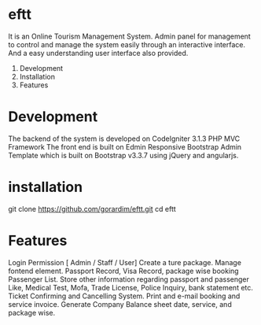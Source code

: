 # eftt
It is an Online Tourism Management System. Admin panel for management to control and manage the system easily through an interactive interface. And a easy understanding user interface also provided.
  1. Development
  2. Installation
  3. Features

# Development
The backend of the system is developed on CodeIgniter 3.1.3 PHP MVC Framework The front end is built on Edmin Responsive Bootstrap Admin Template which is built on Bootstrap v3.3.7 using jQuery and angularjs.

# installation
  git clone https://github.com/gorardim/eftt.git cd eftt
  
# Features
  Login
  Permission [ Admin / Staff / User]
  Create a ture package.
  Manage fontend element.
  Passport Record, Visa Record, package wise booking Passenger List.
  Store other information regarding passport and passenger Like, Medical Test, Mofa, Trade License, Police Inquiry, bank statement etc.
  Ticket Confirming and Cancelling System.
  Print and e-mail booking and service invoice.
  Generate Company Balance sheet date, service, and package wise.
